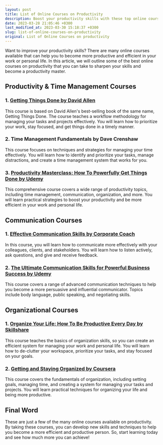 ```yaml
---
layout: post
title: List of Online Courses on Productivity
description: Boost your productivity skills with these top online courses that covers various productivity topics including time management, communication, organization, and more. Start learning today!
date: 2023-03-28 21:05:46 +0300
last_modified_at: 2023-03-30 15:18:37 +0300
slug: list-of-online-courses-on-productivity
original: List of Online Courses on productivity
---
```

Want to improve your productivity skills? There are many online courses available that can help you to become more productive and efficient in your work or personal life. In this article, we will outline some of the best online courses on productivity that you can take to sharpen your skills and become a productivity master.

## Productivity & Time Management Courses

### 1. [Getting Things Done by David Allen](/personal-development/getting-things-done-by-david-allen-via-udemy-a-comprehensive-review.html)

This course is based on David Allen's best-selling book of the same name, Getting Things Done. The course teaches a workflow methodology for managing your tasks and projects effectively. You will learn how to prioritize your work, stay focused, and get things done in a timely manner.

### 2\. Time Management Fundamentals by Dave Crenshaw

This course focuses on techniques and strategies for managing your time effectively. You will learn how to identify and prioritize your tasks, manage distractions, and create a time management system that works for you.

### 3. [Productivity Masterclass: How To Powerfully Get Things Done by Udemy](/personal-development/productivity-masterclass-how-to-powerfully-get-things-done-by-udemy.html)

This comprehensive course covers a wide range of productivity topics, including time management, communication, organization, and more. You will learn practical strategies to boost your productivity and be more efficient in your work and personal life.

## Communication Courses

### 1. [Effective Communication Skills by Corporate Coach](/personal-development/effective-communication-skills-by-corporate-coach.html)

In this course, you will learn how to communicate more effectively with your colleagues, clients, and stakeholders. You will learn how to listen actively, ask questions, and give and receive feedback.

### 2. [The Ultimate Communication Skills for Powerful Business Success by Udemy](/personal-development/the-ultimate-communication-skills-for-powerful-business-success-by-udemy.html)

This course covers a range of advanced communication techniques to help you become a more persuasive and influential communicator. Topics include body language, public speaking, and negotiating skills.

## Organizational Courses

### 1. [Organize Your Life: How To Be Productive Every Day by Skillshare](/personal-development/organize-your-life-how-to-be-productive-every-day-by-skillshare.html)

This course teaches the basics of organization skills, so you can create an efficient system for managing your work and personal life. You will learn how to de-clutter your workspace, prioritize your tasks, and stay focused on your goals.

### 2. [Getting and Staying Organized by Coursera](/personal-development/getting-and-staying-organized-by-coursera.html)

This course covers the fundamentals of organization, including setting goals, managing time, and creating a system for managing your tasks and projects. You will learn practical techniques for organizing your life and being more productive.

## Final Word

These are just a few of the many online courses available on productivity. By taking these courses, you can develop new skills and techniques to help you become a more efficient and productive person. So, start learning today and see how much more you can achieve!